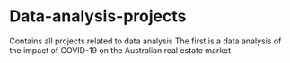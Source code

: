 # Data-analysis-projects
Contains all projects related to data analysis
The first is a data analysis of the impact of COVID-19 on the Australian real estate market

